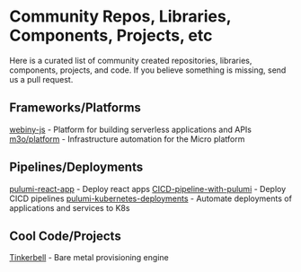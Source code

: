 # Community Repos, Libraries, Components, Projects, etc

Here is a curated list of community created repositories, libraries, components, projects, and code. If you believe something is missing, send us a pull request. 


## Frameworks/Platforms
[webiny-js](https://github.com/webiny/webiny-js) - Platform for building serverless applications and APIs
[m3o/platform](https://github.com/m3o/platform) - Infrastructure automation for the Micro platform


## Pipelines/Deployments
[pulumi-react-app](https://github.com/nebulis-io/pulumi-react-app) - Deploy react apps
[CICD-pipeline-with-pulumi](https://github.com/ikovac/CICD-pipeline-with-pulumi) - Deploy CICD pipelines
[pulumi-kubernetes-deployments](https://github.com/vitobotta/pulumi-kubernetes-deployments) - Automate deployments of applications and services to K8s

## Cool Code/Projects
[Tinkerbell](https://github.com/tinkerbell) - Bare metal provisioning engine
